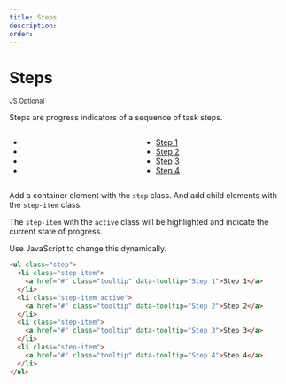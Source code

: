 ```yaml
---
title: Steps
description: 
order: 
---
```


# Steps

<small class="label label-secondary">JS Optional</small>

Steps are progress indicators of a sequence of task steps.

<div class="vp-raw docs-demo columns">
  <div class="column col-12">
    <ul class="step">
      <li class="step-item"><a class="tooltip" href="#steps" data-tooltip="Step 1 Tooltip"></a></li>
      <li class="step-item active"><a class="tooltip" href="#steps" data-tooltip="Step 2 Tooltip"></a></li>
      <li class="step-item"><a class="tooltip" href="#steps" data-tooltip="Step 3 Tooltip"></a></li>
      <li class="step-item"><a class="tooltip" href="#steps" data-tooltip="Step 4 Tooltip"></a></li>
    </ul>
  </div>
  <div class="column col-12">
    <ul class="step">
      <li class="step-item"><a class="tooltip" href="#steps" data-tooltip="Step 1 Tooltip">Step 1</a></li>
      <li class="step-item"><a class="tooltip" href="#steps" data-tooltip="Step 2 Tooltip">Step 2</a></li>
      <li class="step-item active"><a class="tooltip" href="#steps" data-tooltip="Step 3 Tooltip">Step 3</a></li>
      <li class="step-item"><a class="tooltip" href="#steps" data-tooltip="Step 4 Tooltip">Step 4</a></li>
    </ul>
  </div>
</div>

Add a container element with the `step` class. And add child elements with the `step-item` class.

The `step-item` with the `active` class will be highlighted and indicate the current state of progress.

Use JavaScript to change this dynamically.

```html
<ul class="step">
  <li class="step-item">
    <a href="#" class="tooltip" data-tooltip="Step 1">Step 1</a>
  </li>
  <li class="step-item active">
    <a href="#" class="tooltip" data-tooltip="Step 2">Step 2</a>
  </li>
  <li class="step-item">
    <a href="#" class="tooltip" data-tooltip="Step 3">Step 3</a>
  </li>
  <li class="step-item">
    <a href="#" class="tooltip" data-tooltip="Step 4">Step 4</a>
  </li>
</ul>
```

<!-- @see https://github.com/spectre-org/spectre-docs/issues/17 -->
